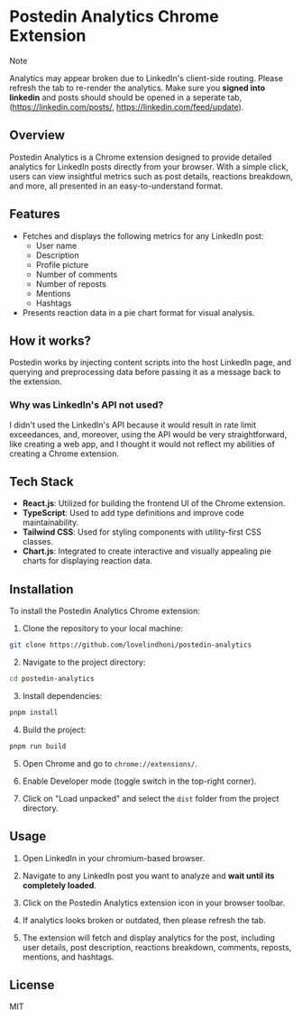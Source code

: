 # Postedin Analytics Chrome Extension

> [!NOTE]
> Analytics may appear broken due to LinkedIn's client-side routing. Please refresh the tab to re-render the analytics. Make sure you **signed into linkedin** and posts should should be opened in a seperate tab, (https://linkedin.com/posts/, https://linkedin.com/feed/update). 

## Overview

Postedin Analytics is a Chrome extension designed to provide detailed analytics for LinkedIn posts directly from your browser. With a simple click, users can view insightful metrics such as post details, reactions breakdown, and more, all presented in an easy-to-understand format.

## Features

- Fetches and displays the following metrics for any LinkedIn post:
  - User name
  - Description
  - Profile picture
  - Number of comments
  - Number of reposts
  - Mentions
  - Hashtags
- Presents reaction data in a pie chart format for visual analysis.

## How it works?

Postedin works by injecting content scripts into the host LinkedIn page, and querying and preprocessing data before passing it as a message back to the extension.

### Why was LinkedIn's API not used?

I didn't used the LinkedIn's API because it would result in rate limit exceedances, and, moreover, using the API would be very straightforward, like creating a web app, and I thought it would not reflect my abilities of creating a Chrome extension.

## Tech Stack

- **React.js**: Utilized for building the frontend UI of the Chrome extension.
- **TypeScript**: Used to add type definitions and improve code maintainability.
- **Tailwind CSS**: Used for styling components with utility-first CSS classes.
- **Chart.js**: Integrated to create interactive and visually appealing pie charts for displaying reaction data.

## Installation

To install the Postedin Analytics Chrome extension:

1. Clone the repository to your local machine:

```bash
git clone https://github.com/lovelindhoni/postedin-analytics
```

2. Navigate to the project directory:

```bash
cd postedin-analytics
```

3. Install dependencies:

```bash
pnpm install
```

4. Build the project:

```bash
pnpm run build
```

5. Open Chrome and go to `chrome://extensions/`.

6. Enable Developer mode (toggle switch in the top-right corner).

7. Click on "Load unpacked" and select the `dist` folder from the project directory.

## Usage

1. Open LinkedIn in your chromium-based browser.

2. Navigate to any LinkedIn post you want to analyze and **wait until its completely loaded**.

3. Click on the Postedin Analytics extension icon in your browser toolbar.

4. If analytics looks broken or outdated, then please refresh the tab.

5. The extension will fetch and display analytics for the post, including user details, post description, reactions breakdown, comments, reposts, mentions, and hashtags.

## License

MIT
